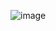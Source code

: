 ![image](https://github.com/AbdulkaderJaved-SoftwareEngineer/OpenShareAppFrontend/assets/81419817/8ed36b26-45c2-4d1f-849e-e022b34c2a32)

